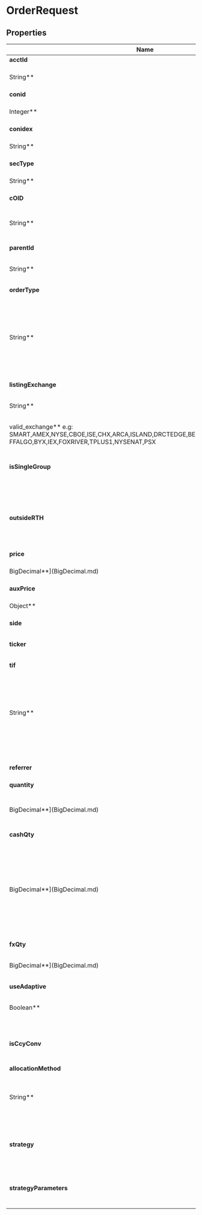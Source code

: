 # OrderRequest

## Properties

Name | Type | Description | Notes
------------ | ------------- | ------------- | -------------
**acctId** | **
String** | acctId is optional. It should be one of the accounts returned by /iserver/accounts. If not passed, the first one in the list is selected.  |  [optional]
**conid** | **
Integer** | conid is the identifier of the security you want to trade, you can find the conid with /iserver/secdef/search.  |  [optional]
**conidex** | **
String** | Conid and Exchange - Can be used instead of conid when specifying the contract identifier of a security.  |  [optional]
**secType** | **
String** | The contract-identifier (conid) and security type (type) specified as a concatenated value, conid:type |  [optional]
**cOID** | **
String** | Customer Order ID. An arbitrary string that can be used to identify the order, e.g \&quot;my-fb-order\&quot;. The value must be unique for a 24h span. Please do not set this value for child orders when placing a bracket order.  |  [optional]
**parentId** | **
String** | Only specify for child orders when placing bracket orders. The parentId for the child order(s) must be equal to the cOId (customer order id) of the parent.  |  [optional]
**orderType** | **
String** | The order-type determines what type of order you want to send.   * LMT - A limit order is an order to buy or sell at the specified price or better.   * MKT - A market order is an order to buy or sell at the markets current NBBO.   * STP - A stop order becomes a market order once the specified stop price is attained or penetrated.   * STOP_LIMIT - A stop limit order becomes a limit order once the specified stop price is attained or penetrated.   * MIDPRICE - A MidPrice order attempts to fill at the current midpoint of the NBBO or better.  |  [optional]
**listingExchange** | **
String** | listingExchange is optional. By default we use \&quot;SMART\&quot; routing. Possible values are available via the endpoint: /iserver/contract/{conid}/info, see **
valid_exchange** e.g: SMART,AMEX,NYSE,CBOE,ISE,CHX,ARCA,ISLAND,DRCTEDGE,BEX,BATS,EDGEA,CSFBALGO,JE FFALGO,BYX,IEX,FOXRIVER,TPLUS1,NYSENAT,PSX  |  [optional]
**isSingleGroup** | **Boolean** | set to true if you want to place a single group orders(OCA)  |  [optional]
**outsideRTH** | **Boolean** | set to true if the order can be executed outside regular trading hours.  |  [optional]
**price** | [**
BigDecimal**](BigDecimal.md) | optional if order is LMT, or STOP_LIMIT, this is the limit price. For STP this is the stop price. For MIDPRICE this is the option price cap.  |  [optional]
**auxPrice** | **
Object** | optional if order is STOP_LIMIT, this is the stop price. You must specify both price and auxPrice for STOP_LIMIT orders.  |  [optional]
**side** | **String** | SELL or BUY |  [optional]
**ticker** | **String** | This is the  underlying symbol for the contract.  |  [optional]
**tif** | **
String** | The Time-In-Force determines how long the order remains active on the market.   * GTC - use Good-Till-Cancel for orders to remain active until it executes or cancelled.   * OPG - use Open-Price-Guarantee for Limit-On-Open (LOO) or Market-On-Open (MOO) orders.   * DAY - if not executed a Day order will automatically cancel at the end of the markets regular trading hours.   * IOC - any portion of an Immediate-or-Cancel order that is not filled as soon as it becomes available in the market is cancelled.  |  [optional]
**referrer** | **String** | Custom order reference  |  [optional]
**quantity** | [**
BigDecimal**](BigDecimal.md) | Usually integer, for some special cases such as fractional orders can specify as a float, e.g. quantity &#x3D; 0.001. In some special cases quantity is not specified, such as when using &#39;cashQty&#39; or &#39;fxQty&#39;.  |  [optional]
**cashQty** | [**
BigDecimal**](BigDecimal.md) | Cash Quantity - used to specify the monetary value of an order instead of the number of shares. When using &#39;cashQty&#39; don&#39;t specify &#39;quantity&#39; Orders that express size using a monetary value, e.g. cash quantity can result in fractional shares and are provided on a non-guaranteed basis. The system simulates the order by canceling it once the specified amount is spent (for buy orders) or collected (for sell orders). In addition to the monetary value, the order uses a maximum size that is calculated using the Cash Quantity Estimated Factor, which can be modified in Order Presets.    |  [optional]
**fxQty** | [**
BigDecimal**](BigDecimal.md) | double number, this is the cash quantity field which can only be used for Currency Conversion Orders. When using &#39;fxQty&#39; don&#39;t specify &#39;quantity&#39;.  |  [optional]
**useAdaptive** | **
Boolean** | If true, the system will use the Price Management Algo to submit the order. https://www.interactivebrokers.com/en/index.php?f&#x3D;43423  |  [optional]
**isCcyConv** | **Boolean** | set to true if the order is a FX conversion order  |  [optional]
**allocationMethod** | **
String** | Set the allocation method when placing an order using an FA account for a group Possible allocation methods are \&quot;NetLiquidity\&quot;, \&quot;AvailableEquity\&quot;, \&quot;EqualQuantity\&quot; and \&quot;PctChange\&quot;.  |  [optional]
**strategy** | **String** | Specify which IB Algo algorithm to use for this order.  |  [optional]
**strategyParameters** | **Object** | The IB Algo parameters for the specified algorithm.  |  [optional]



